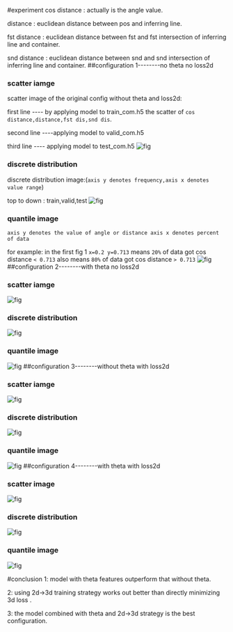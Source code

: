 #experiment
cos distance : actually is the angle value.

distance : euclidean distance between pos and inferring line.

fst distance : euclidean distance between fst and fst intersection of inferring line and container. 

snd distance : euclidean distance between snd and snd intersection of inferring line and container. 
##configuration 1--------no theta no loss2d
### scatter iamge
scatter image of the original config without theta and loss2d:

first line ---- by applying model to train_com.h5 the scatter of `cos distance,distance,fst dis,snd dis`.

second line ----applying model to valid_com.h5

third line ---- applying model to test_com.h5
![fig](../picture/timeline.png)
### discrete distribution
discrete distribution image:(`axis y denotes frequency,axis x denotes value range`)

top to down : train,valid,test
![fig](../picture/histgram.png)
### quantile image
`axis y denotes the value of angle or distance axis x denotes percent of data`

for example: in the first fig 1 `x=0.2 y=0.713` means `20%` of data got cos distance `< 0.713` also
means `80%` of data got cos distance `> 0.713`
![fig](../picture/quantile.png)
##configuration 2--------with theta no loss2d
### scatter iamge
![fig](../picture/timeline1.png)
### discrete distribution
![fig](../picture/histgram1.png)
### quantile image
![fig](../picture/quantile1.png)
##configuration 3--------without theta with loss2d
### scatter iamge
![fig](../picture/timeline3.png)
### discrete distribution
![fig](../picture/histgram3.png)
### quantile image
![fig](../picture/quantile3.png)
##configuration 4--------with theta with loss2d
### scatter image
![fig](../picture/timeline2.png)
### discrete distribution
![fig](../picture/histgram2.png)
### quantile image
![fig](../picture/quantile2.png)

#conclusion
1: model with theta features outperform that without theta.

2: using 2d->3d training strategy works out better than directly minimizing 3d loss .

3: the model combined with theta and 2d->3d strategy is the best configuration.